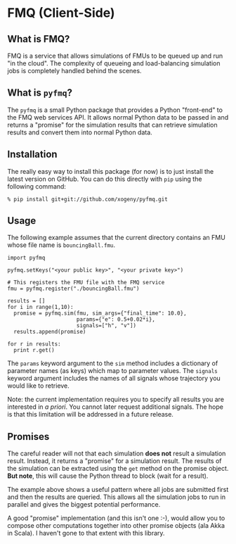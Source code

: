 FMQ (Client-Side)
=================

What is FMQ?
------------

FMQ is a service that allows simulations of FMUs to be queued up and
run "in the cloud".  The complexity of queueing and load-balancing
simulation jobs is completely handled behind the scenes.

What is `pyfmq`?
----------------

The `pyfmq` is a small Python package that provides a Python
"front-end" to the FMQ web services API.  It allows normal Python data
to be passed in and returns a "promise" for the simulation results
that can retrieve simulation results and convert them into normal
Python data.

Installation
------------

The really easy way to install this package (for now) is to just install
the latest version on GitHub.  You can do this directly with `pip` using
the following command:

    % pip install git+git://github.com/xogeny/pyfmq.git

Usage
-----

The following example assumes that the current directory contains an
FMU whose file name is `bouncingBall.fmu`.

    import pyfmq
  
    pyfmq.setKeys("<your public key>", "<your private key>")  
  
    # This registers the FMU file with the FMQ service
    fmu = pyfmq.register("./bouncingBall.fmu")
    
    results = []
    for i in range(1,10):
      promise = pyfmq.sim(fmu, sim_args={"final_time": 10.0},
                          params={"e": 0.5+0.02*i},
                          signals=["h", "v"])
      results.append(promise)
  
    for r in results:
      print r.get()

The `params` keyword argument to the `sim` method includes a
dictionary of parameter names (as keys) which map to parameter values.
The `signals` keyword argument includes the names of all signals whose
trajectory you would like to retrieve.

Note: the current implementation requires you to specify all results
you are interested in *a priori*.  You cannot later request additional
signals.  The hope is that this limitation will be addressed in a
future release.

Promises
--------

The careful reader will not that each simulation **does not** result a
simulation result.  Instead, it returns a "promise" for a simulation
result.  The results of the simulation can be extracted using the
`get` method on the promise object.  **But note**, this will cause the
Python thread to block (wait for a result).

The example above shows a useful pattern where all jobs are submitted
first and then the results are queried.  This allows all the
simulation jobs to run in parallel and gives the biggest potential
performance.

A good "promise" implementation (and this isn't one :-), would allow
you to compose other computations together into other promise objects
(ala Akka in Scala).  I haven't gone to that extent with this library.
